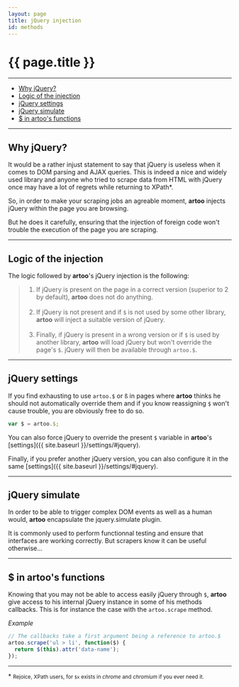 ```yaml
---
layout: page
title: jQuery injection
id: methods
---
```


# {{ page.title }}

---

* [Why jQuery?](#why)
* [Logic of the injection](#logic)
* [jQuery settings](#settings)
* [jQuery simulate](#simulate)
* [$ in artoo's functions](#dollar)

---

<h2 id="why">Why jQuery?</h2>

It would be a rather injust statement to say that jQuery is useless when it comes to DOM parsing and AJAX queries. This is indeed a nice and widely used library and anyone who tried to scrape data from HTML with jQuery once may have a lot of regrets while returning to XPath&#42;.

So, in order to make your scraping jobs an agreable moment, **artoo** injects jQuery within the page you are browsing.

But he does it carefully, ensuring that the injection of foreign code won't trouble the execution of the page you are scraping.

---

<h2 id="logic">Logic of the injection</h2>

The logic followed by **artoo**'s jQuery injection is the following:

> 1. If jQuery is present on the page in a correct version (superior to 2 by default), **artoo** does not do anything.
<br><br>
> 2. If jQuery is not present and if `$` is not used by some other library, **artoo** will inject a suitable version of jQuery.
<br><br>
> 3. Finally, if jQuery is present in a wrong version or if `$` is used by another library, **artoo** will load jQuery but won't override the page's `$`. jQuery will then be available through `artoo.$`.

---

<h2 id="settings">jQuery settings</h2>

If you find exhausting to use `artoo.$` or `ß` in pages where **artoo** thinks he should not automatically override them and if you know reassigning `$` won't cause trouble, you are obviously free to do so.

```js
var $ = artoo.$;
```

You can also force jQuery to override the present `$` variable in **artoo**'s [settings]({{ site.baseurl }}/settings/#jquery).

Finally, if you prefer another jQuery version, you can also configure it in the same [settings]({{ site.baseurl }}/settings/#jquery).

---

<h2 id="simulate">jQuery simulate</h2>

In order to be able to trigger complex DOM events as well as a human would, **artoo** encapsulate the jquery.simulate plugin.

It is commonly used to perform functionnal testing and ensure that interfaces are working correctly. But scrapers know it can be useful otherwise...

---

<h2 id="dollar">$ in artoo's functions</h2>

Knowing that you may not be able to access easily jQuery through `$`, **artoo** give access to his internal jQuery instance in some of his methods callbacks. This is for instance the case with the `artoo.scrape` method.

*Example*

```js
// The callbacks take a first argument being a reference to artoo.$
artoo.scrape('ul > li', function($) {
  return $(this).attr('data-name');
});
```

---

&#42; <small>Rejoice, XPath users, for `$x` exists in *chrome* and *chromium* if you ever need it.</small>
